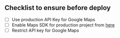 ## Checklist to ensure before deploy

-   [ ] Use production API Key for Google Maps
-   [ ] Enable Maps SDK for production project from [here](https://console.developers.google.com/apis/library/maps-android-backend.googleapis.com)
-   [ ] Restrict API key for Google Maps

